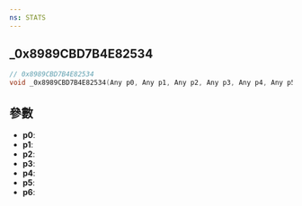 ```yaml
---
ns: STATS
---
```

## _0x8989CBD7B4E82534

```c
// 0x8989CBD7B4E82534
void _0x8989CBD7B4E82534(Any p0, Any p1, Any p2, Any p3, Any p4, Any p5, Any p6);
```


## 參數
* **p0**: 
* **p1**: 
* **p2**: 
* **p3**: 
* **p4**: 
* **p5**: 
* **p6**: 

